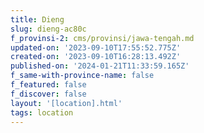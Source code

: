 ```yaml
---
title: Dieng
slug: dieng-ac80c
f_provinsi-2: cms/provinsi/jawa-tengah.md
updated-on: '2023-09-10T17:55:52.775Z'
created-on: '2023-09-10T16:28:13.492Z'
published-on: '2024-01-21T11:33:59.165Z'
f_same-with-province-name: false
f_featured: false
f_discover: false
layout: '[location].html'
tags: location
---
```



